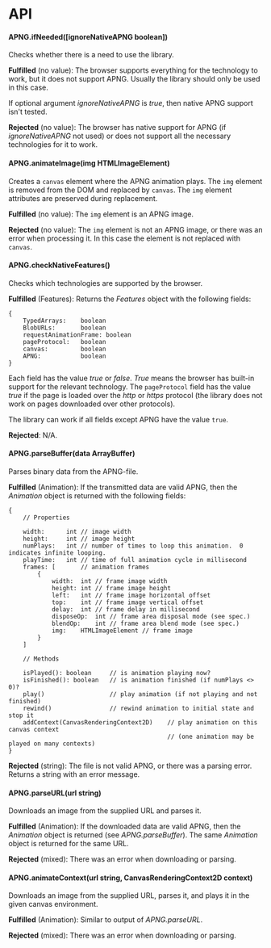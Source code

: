 # API

#### APNG.ifNeeded(\[ignoreNativeAPNG boolean\])
Checks whether there is a need to use the library.

**Fulfilled** (no value): The browser supports everything for the technology to work, but it does not support APNG. Usually
the library should only be used in this case.

If optional argument *ignoreNativeAPNG* is *true*, then native APNG support isn't tested.

**Rejected** (no value): The browser has native support for APNG (if *ignoreNativeAPNG* not used) or does not support all the necessary technologies for it to work.

#### APNG.animateImage(img HTMLImageElement)
Creates a `canvas` element where the APNG animation plays. The `img` element is removed from the DOM and replaced by `canvas`.
The `img` element attributes are preserved during replacement.

**Fulfilled** (no value): The `img` element is an APNG image.

**Rejected** (no value): The `img` element is not an APNG image, or there was an error when processing it. In this case the element is not replaced with `canvas`. 

#### APNG.checkNativeFeatures()
Checks which technologies are supported by the browser.

**Fulfilled** (Features): Returns the *Features* object with the following fields:

    {
        TypedArrays:    boolean
        BlobURLs:       boolean
        requestAnimationFrame: boolean
        pageProtocol:   boolean
        canvas:         boolean
        APNG:           boolean
    }

Each field has the value *true* or *false*. *True* means the browser has built-in support for the relevant technology. 
The `pageProtocol` field has the value *true* if the page is loaded over the *http* or *https* protocol (the library does not work on pages downloaded
over other protocols).

The library can work if all fields except APNG have the value `true`.

**Rejected**: N/A.

#### APNG.parseBuffer(data ArrayBuffer)
Parses binary data from the APNG-file.

**Fulfilled** (Animation): If the transmitted data are valid APNG, then the *Animation* object is returned with the following fields:

    {
        // Properties
        
        width:      int // image width
        height:     int // image height
        numPlays:   int // number of times to loop this animation.  0 indicates infinite looping.
        playTime:   int // time of full animation cycle in millisecond
        frames: [       // animation frames
            {
                width:  int // frame image width
                height: int // frame image height
                left:   int // frame image horizontal offset 
                top:    int // frame image vertical offset
                delay:  int // frame delay in millisecond
                disposeOp:  int // frame area disposal mode (see spec.)
                blendOp:    int // frame area blend mode (see spec.)
                img:    HTMLImageElement // frame image                   
            }
        ]
        
        // Methods
        
        isPlayed(): boolean     // is animation playing now?  
        isFinished(): boolean   // is animation finished (if numPlays <> 0)? 
        play()                  // play animation (if not playing and not finished)
        rewind()                // rewind animation to initial state and stop it
        addContext(CanvasRenderingContext2D)    // play animation on this canvas context 
                                                // (one animation may be played on many contexts)
    }

**Rejected** (string): The file is not valid APNG, or there was a parsing error. Returns a string with an error message.

#### APNG.parseURL(url string)
Downloads an image from the supplied URL and parses it.

**Fulfilled** (Animation): If the downloaded data are valid APNG, then the *Animation* object is returned (see *APNG.parseBuffer*).
The same *Animation* object is returned for the same URL.

**Rejected** (mixed): There was an error when downloading or parsing.

#### APNG.animateContext(url string, CanvasRenderingContext2D context)
Downloads an image from the supplied URL, parses it, and plays it in the given canvas environment.

**Fulfilled** (Animation): Similar to output of *APNG.parseURL*.

**Rejected** (mixed): There was an error when downloading or parsing.
